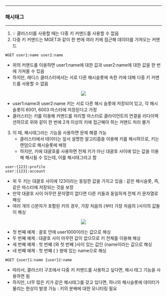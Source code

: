 -----
### 해시태그
-----
1. 💡 클러스터를 사용할 때는 다중 키 커맨드를 사용할 수 없음
2. 다중 키 커맨드는 MGET과 같이 한 번에 여러 키에 접근해 데이터를 가져오는 커맨드
```redis
WGET user1:name user2:name
```
   - 위의 커맨드를 이용하면 user1:name에 대한 값과 user2:name에 대한 값을 한 번에 가져올 수 있음
   - 하지만, 레디스 클러스터에서는 서로 다른 해시슬롯에 속한 키에 대해 다중 키 커맨드를 사용할 수 없음
<div align="center">
<img src="https://github.com/user-attachments/assets/83342538-88aa-430b-86f3-c5a0a15d1479">
</div>

   - user1:name과 user2:name 키는 서로 다른 해시 슬롯에 저장되어 있고, 각 해시슬롯이 6001, 6003 마스터에 저장된다고 가정
   - 클러스터는 키를 이용해 커맨드를 처리할 마스터로 클라이언트의 연결을 리다이렉션하므로 위와 같이 한 번에 2개 이상의 키에 접근해야 하는 커맨드 처리 불가

3. 이 때, 해시태그라는 기능을 사용하면 문제 해결 가능
   - 클러스터에서 데이터는 앞서 설명한 알고리즘을 이용해 키를 해시하므로, 키는 랜덤으로 해시슬롯에 배정
   - 하지만, 키에 대괄호를 사용하면 전체 키가 아닌 대괄호 사이에 있는 값을 이용해 해시될 수 있는데, 이를 해시태그라고 함
```redis
user:{123}:profile
user:{123}:account
```
   - 위 두 키는 대괄호 사이에 123이라는 동일한 값을 가지고 있음 : 같은 해시슬롯, 즉, 같은 마스터에 저장되는 것을 보장
   - 만약 대괄호 사이 아무런 문자열이 없다면 다른 키들과 동일하게 전체 키 문자열로 해싱
   - 여러 개의 {}문자가 포함된 키의 경우, 가장 처음의 {부터 가장 처음의 }사이의 값들이 해싱
<div align="center">
<img src="https://github.com/user-attachments/assets/bc24ffab-fb6b-491b-89be-5b1a3a872e83">
</div>

   - 첫 번쨰 예제 : 괄호 안에 user1000이라는 값으로 해싱
   - 두 번쨰 예제 : 대괄호 사이 아무런 값이 없으므로 키 전체를 이용해 해싱
   - 세 번째 예제 : 첫 번쨰 {와 첫 번째 }사이 있는 값인 {name이라는 값으로 해싱
   - 네 번째 예제 : 첫 번쨰 { } 쌍에 있는 name으로 해싱
```redis
WGET {user}1:name {user}2:name
```
   - 따라서, 클러스터 구조에서 다중 키 커맨드를 사용하고 싶다면, 해시 태그 기능을 사용하면 됨
   - 하지만, 너무 많은 키가 같은 해시태그를 갖고 있다면, 하나의 해시슬롯에 데이터가 물리는 현상이 발생 가능 : 키의 분배에 대한 모니터링 필요
